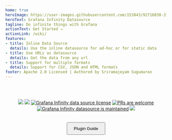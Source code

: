 ```yaml
---
home: true
heroImage: https://user-images.githubusercontent.com/153843/92716030-316a2b80-f356-11ea-956f-71683cea3e33.png
heroText: Grafana Infinity Datasource
tagline: Do infinite things with Grafana
actionText: Get Started →
actionLink: /wiki/
features:
- title: Inline Data Source
  details: Use the inline datasource for ad-hoc or for static data
- title: Use URLs as datasource
  details: Get the data from any url
- title: Support for multiple formats
  details: Support for CSV, JSON and HTML formats
footer: Apache 2.0 Licensed | Authored by Sriramajeyam Sugumaran
---
```


<br/>
<br/>

<p align="center">
    <a href="https://github.com/yesoreyeram/grafana-infinity-datasource/actions?query=workflow%3A%22Build+%26+Publish%22" target="_blank"><img src="https://github.com/yesoreyeram/grafana-infinity-datasource/workflows/Build%20&%20Publish/badge.svg"/></a>
    <a href="https://github.com/yesoreyeram/grafana-infinity-datasource/issues" target="_blank"><img src="https://img.shields.io/github/issues/yesoreyeram/grafana-infinity-datasource"/></a>
    <a href="https://github.com/yesoreyeram/grafana-infinity-datasource/blob/master/LICENSE" target="_blank"><img src="https://img.shields.io/github/license/yesoreyeram/grafana-infinity-datasource" alt="Grafana Infinity data source license" /></a>
    <a href="http://makeapullrequest.com"><img src="https://img.shields.io/badge/PRs-welcome-brightgreen.svg" alt="PRs are welcome" /></a>
    <a href="https://GitHub.com/yesoreyeram/grafana-infinity-datasource/graphs/commit-activity"><img src="https://img.shields.io/badge/Maintained%3F-yes-green.svg" alt="Grafana Infinity datasource is maintained" /></a>
    <a href="https://codeclimate.com/github/yesoreyeram/grafana-infinity-datasource/maintainability"><img src="https://api.codeclimate.com/v1/badges/fe316cba222e99e573dd/maintainability" /></a>
</p>

<p align="center">
    <a href="https://yesoreyeram.github.io/grafana-infinity-datasource/wiki/">
        <button align="center" style="padding:10px 20px;margin:20px;">Plugin Guide</button>
    </a>
</p>
